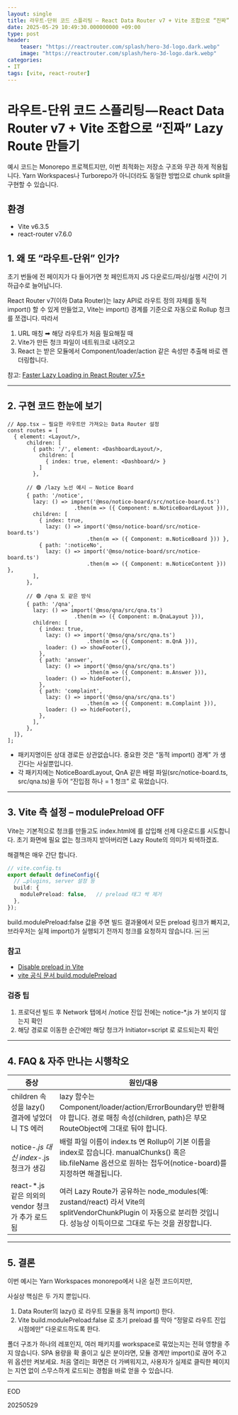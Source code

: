 ```yaml
---
layout: single
title: 라우트-단위 코드 스플리팅 — React Data Router v7 + Vite 조합으로 “진짜” Lazy Route 만들기
date: 2025-05-29 10:49:30.000000000 +09:00
type: post
header:
    teaser: "https://reactrouter.com/splash/hero-3d-logo.dark.webp"
    image: "https://reactrouter.com/splash/hero-3d-logo.dark.webp"
categories:
- IT
tags: [vite, react-router]
---
```


# 라우트-단위 코드 스플리팅 — React Data Router v7 + Vite 조합으로 “진짜” Lazy Route 만들기

예시 코드는 Monorepo 프로젝트지만, 이번 최적화는 저장소 구조와 무관 하게 적용됩니다. Yarn Workspaces나 Turborepo가 아니더라도 동일한 방법으로 chunk split을 구현할 수 있습니다.

## 환경
- Vite v6.3.5
- react-router v7.6.0

## 1. 왜 또 “라우트-단위” 인가?

초기 번들에 전 페이지가 다 들어가면 첫 페인트까지 JS 다운로드/파싱/실행 시간이 기하급수로 늘어납니다.

React Router v7(이하 Data Router)는 lazy API로 라우트 정의 자체를 동적 import() 할 수 있게 만들었고, Vite는 import() 경계를 기준으로 자동으로 Rollup 청크를 쪼갭니다. 따라서
1.	URL 매칭 ➡︎ 해당 라우트가 처음 필요해질 때
2.	Vite가 만든 청크 파일이 네트워크로 내려오고
3.	React 는 받은 모듈에서 Component/loader/action 같은 속성만 추출해 바로 렌더링합니다.

참고: [Faster Lazy Loading in React Router v7.5+
](https://remix.run/blog/faster-lazy-loading)

------

## 2. 구현 코드 한눈에 보기

```tsx
// App.tsx — 필요한 라우트만 가져오는 Data Router 설정
const routes = [
  { element: <Layout/>,
      children: [
        { path: '/', element: <DashboardLayout/>,
          children: [
            { index: true, element: <Dashboard/> }
          ]
        },

      // 🟢 /lazy 노선 예시 — Notice Board
      { path: '/notice',
        lazy: () => import('@mso/notice-board/src/notice-board.ts')
                     .then(m => ({ Component: m.NoticeBoardLayout })),
        children: [
          { index: true,
            lazy: () => import('@mso/notice-board/src/notice-board.ts')
                         .then(m => ({ Component: m.NoticeBoard })) },
          { path: ':noticeNo',
            lazy: () => import('@mso/notice-board/src/notice-board.ts')
                         .then(m => ({ Component: m.NoticeContent })) },
        ],
      },

      // 🟢 /qna 도 같은 방식
      { path: '/qna',
        lazy: () => import('@mso/qna/src/qna.ts')
                     .then(m => ({ Component: m.QnaLayout })),
        children: [
          { index: true,
            lazy: () => import('@mso/qna/src/qna.ts')
                         .then(m => ({ Component: m.QnA })),
            loader: () => showFooter(),
          },
          { path: 'answer',
            lazy: () => import('@mso/qna/src/qna.ts')
                         .then(m => ({ Component: m.Answer })),
            loader: () => hideFooter(),
          },
          { path: 'complaint',
            lazy: () => import('@mso/qna/src/qna.ts')
                         .then(m => ({ Component: m.Complaint })),
            loader: () => hideFooter(),
          },
        ],
      },
  ]},
];
```

* 패키지명이든 상대 경로든 상관없습니다. 중요한 것은 “동적 import() 경계” 가 생긴다는 사실뿐입니다.
* 각 패키지에는 NoticeBoardLayout, QnA 같은 배럴 파일(src/notice-board.ts, src/qna.ts)을 두어 “진입점 하나 = 1 청크” 로 묶었습니다.

------

## 3. Vite 측 설정 – modulePreload OFF

Vite는 기본적으로 청크를 만들고도 index.html에 <link rel="modulepreload">를 삽입해 선제 다운로드를 시도합니다. 초기 화면에 필요 없는 청크까지 받아버리면 Lazy Route의 의미가 퇴색하겠죠.

해결책은 매우 간단 합니다.


```ts
// vite.config.ts
export default defineConfig({
  // …plugins, server 설정 등
  build: {
    modulePreload: false,   // preload 태그 싹 제거
  },
});
```

build.modulePreload:false 값을 주면 빌드 결과물에서 모든 preload 링크가 빠지고, 브라우저는 실제 import()가 실행되기 전까지 청크를 요청하지 않습니다.  ￼ ￼

### 참고
* [Disable preload in Vite](https://stackoverflow.com/questions/70980498/disable-preload-in-vite/70995537)
* [vite 공식 문서 build.modulePreload](https://vite.dev/config/build-options#build-modulepreload)

### 검증 팁
  1.	프로덕션 빌드 후 Network 탭에서 /notice 진입 전에는 notice-*.js 가 보이지 않는지 확인
  2.	해당 경로로 이동한 순간에만 해당 청크가 Initiator=script 로 로드되는지 확인

-------

## 4. FAQ & 자주 만나는 시행착오

|증상|원인/대응|
|---|---|
|children 속성을 lazy() 결과에 넣었더니 TS 에러|lazy 함수는 Component/loader/action/ErrorBoundary만 반환해야 합니다. 경로 매칭 속성(children, path)은 부모 RouteObject에 그대로 둬야 합니다.|
|notice-*.js 대신 index-*.js 청크가 생김 | 배럴 파일 이름이 index.ts 면 Rollup이 기본 이름을 index로 잡습니다. manualChunks() 혹은 lib.fileName 옵션으로 원하는 접두어(notice-board)를 지정하면 해결됩니다.|
| react-*.js 같은 의외의 vendor 청크가 추가 로드됨| 여러 Lazy Route가 공유하는 node_modules(예: zustand/react) 라서 Vite의 splitVendorChunkPlugin 이 자동으로 분리한 것입니다. 성능상 이득이므로 그대로 두는 것을 권장합니다.|

------

## 5. 결론

이번 예시는 Yarn Workspaces monorepo에서 나온 실전 코드이지만,

사실상 핵심은 두 가지 뿐입니다.

1.	Data Router의 lazy() 로 라우트 모듈을 동적 import() 한다.
2.	Vite build.modulePreload:false 로 초기 preload 를 막아 “정말로 라우트 진입 시점에만” 다운로드하도록 한다.

폴더 구조가 하나의 레포인지, 여러 패키지를 workspace로 묶었는지는 전혀 영향을 주지 않습니다.
SPA 용량을 확 줄이고 싶은 분이라면, 모듈 경계만 import()로 끊어 주고 위 옵션만 켜보세요. 처음 열리는 화면은 더 가벼워지고, 사용자가 실제로 클릭한 페이지는 지연 없이 스무스하게 로드되는 경험을 바로 얻을 수 있습니다.


-------

EOD

20250529
